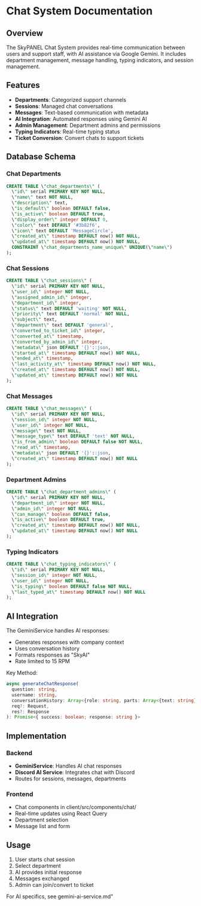 # Chat System Documentation

## Overview

The SkyPANEL Chat System provides real-time communication between users and support staff, with AI assistance via Google Gemini. It includes department management, message handling, typing indicators, and session management.

## Features

- **Departments**: Categorized support channels
- **Sessions**: Managed chat conversations
- **Messages**: Text-based communication with metadata
- **AI Integration**: Automated responses using Gemini AI
- **Admin Management**: Department admins and permissions
- **Typing Indicators**: Real-time typing status
- **Ticket Conversion**: Convert chats to support tickets

## Database Schema

### Chat Departments
```sql
CREATE TABLE \"chat_departments\" (
  \"id\" serial PRIMARY KEY NOT NULL,
  \"name\" text NOT NULL,
  \"description\" text,
  \"is_default\" boolean DEFAULT false,
  \"is_active\" boolean DEFAULT true,
  \"display_order\" integer DEFAULT 0,
  \"color\" text DEFAULT '#3b82f6',
  \"icon\" text DEFAULT 'MessageCircle',
  \"created_at\" timestamp DEFAULT now() NOT NULL,
  \"updated_at\" timestamp DEFAULT now() NOT NULL,
  CONSTRAINT \"chat_departments_name_unique\" UNIQUE(\"name\")
);
```

### Chat Sessions
```sql
CREATE TABLE \"chat_sessions\" (
  \"id\" serial PRIMARY KEY NOT NULL,
  \"user_id\" integer NOT NULL,
  \"assigned_admin_id\" integer,
  \"department_id\" integer,
  \"status\" text DEFAULT 'waiting' NOT NULL,
  \"priority\" text DEFAULT 'normal' NOT NULL,
  \"subject\" text,
  \"department\" text DEFAULT 'general',
  \"converted_to_ticket_id\" integer,
  \"converted_at\" timestamp,
  \"converted_by_admin_id\" integer,
  \"metadata\" json DEFAULT '{}'::json,
  \"started_at\" timestamp DEFAULT now() NOT NULL,
  \"ended_at\" timestamp,
  \"last_activity_at\" timestamp DEFAULT now() NOT NULL,
  \"created_at\" timestamp DEFAULT now() NOT NULL,
  \"updated_at\" timestamp DEFAULT now() NOT NULL
);
```

### Chat Messages
```sql
CREATE TABLE \"chat_messages\" (
  \"id\" serial PRIMARY KEY NOT NULL,
  \"session_id\" integer NOT NULL,
  \"user_id\" integer NOT NULL,
  \"message\" text NOT NULL,
  \"message_type\" text DEFAULT 'text' NOT NULL,
  \"is_from_admin\" boolean DEFAULT false NOT NULL,
  \"read_at\" timestamp,
  \"metadata\" json DEFAULT '{}'::json,
  \"created_at\" timestamp DEFAULT now() NOT NULL
);
```

### Department Admins
```sql
CREATE TABLE \"chat_department_admins\" (
  \"id\" serial PRIMARY KEY NOT NULL,
  \"department_id\" integer NOT NULL,
  \"admin_id\" integer NOT NULL,
  \"can_manage\" boolean DEFAULT false,
  \"is_active\" boolean DEFAULT true,
  \"created_at\" timestamp DEFAULT now() NOT NULL,
  \"updated_at\" timestamp DEFAULT now() NOT NULL
);
```

### Typing Indicators
```sql
CREATE TABLE \"chat_typing_indicators\" (
  \"id\" serial PRIMARY KEY NOT NULL,
  \"session_id\" integer NOT NULL,
  \"user_id\" integer NOT NULL,
  \"is_typing\" boolean DEFAULT false NOT NULL,
  \"last_typed_at\" timestamp DEFAULT now() NOT NULL
);
```

## AI Integration

The GeminiService handles AI responses:

- Generates responses with company context
- Uses conversation history
- Formats responses as \"SkyAI\"
- Rate limited to 15 RPM

Key Method:
```typescript
async generateChatResponse(
  question: string,
  username: string,
  conversationHistory: Array<{role: string, parts: Array<{text: string}>}>,
  req?: Request,
  res?: Response
): Promise<{ success: boolean; response: string }>
```

## Implementation

### Backend
- **GeminiService**: Handles AI chat responses
- **Discord AI Service**: Integrates chat with Discord
- Routes for sessions, messages, departments

### Frontend
- Chat components in client/src/components/chat/
- Real-time updates using React Query
- Department selection
- Message list and form

## Usage

1. User starts chat session
2. Select department
3. AI provides initial response
4. Messages exchanged
5. Admin can join/convert to ticket

For AI specifics, see gemini-ai-service.md"